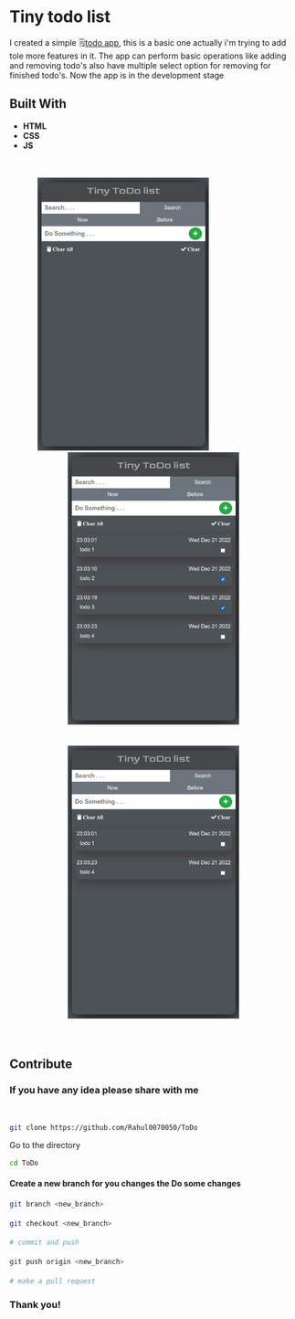 # Tiny todo list

I created a simple :spiral_notepad:[todo app](https://rahul0070050.github.io/ToDo/), this is a basic one actually i'm trying to add tole more features in it. The app can perform basic operations like adding and removing todo's also have multiple select option for removing for finished todo's. Now the app is in the development stage

## **Built With**
* **HTML**
* **CSS**
* **JS**

<br />
<br />


<div align="center">
    <img src="images/image001.png" width="300rem" /> 
    &nbsp;&nbsp;&nbsp;&nbsp;&nbsp;&nbsp;&nbsp;&nbsp;
    &nbsp;&nbsp;&nbsp;&nbsp;&nbsp;&nbsp;&nbsp;&nbsp;
    &nbsp;&nbsp;&nbsp;&nbsp;&nbsp;&nbsp;&nbsp;&nbsp;
    <img src="images/image002.png" width="300rem" />
</div>
<br/>
<br/>
<div align="center">
    <img src="images/image003.png" width="300rem" /> 
</div>
<br/>
<br/>

## **Contribute**

### If you have any idea please share with me   

<br />

```bash
git clone https://github.com/Rahul0070050/ToDo
```
Go to the directory
```bash
cd ToDo
```

#### Create a new branch for you changes the Do some changes

```bash
git branch <new_branch>

git checkout <new_branch>

# commit and push

git push origin <new_branch> 

# make a pull request
```

### Thank you!